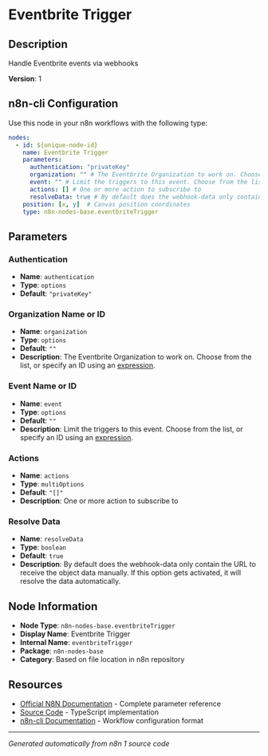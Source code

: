 # Eventbrite Trigger

## Description

Handle Eventbrite events via webhooks

**Version**: 1

## n8n-cli Configuration

Use this node in your n8n workflows with the following type:

```yaml
nodes:
  - id: ${unique-node-id}
    name: Eventbrite Trigger
    parameters:
      authentication: "privateKey"
      organization: "" # The Eventbrite Organization to work on. Choose from the list, or specify an ID using an <a href="https://docs.n8n.io/code/expressions/">expression</a>.
      event: "" # Limit the triggers to this event. Choose from the list, or specify an ID using an <a href="https://docs.n8n.io/code/expressions/">expression</a>.
      actions: [] # One or more action to subscribe to
      resolveData: true # By default does the webhook-data only contain the URL to receive the object data manually. If this option gets activated, it will resolve the data automatically.
    position: [x, y]  # Canvas position coordinates
    type: n8n-nodes-base.eventbriteTrigger
```

## Parameters

### Authentication

- **Name**: `authentication`
- **Type**: `options`
- **Default**: `"privateKey"`

### Organization Name or ID

- **Name**: `organization`
- **Type**: `options`
- **Default**: `""`
- **Description**: The Eventbrite Organization to work on. Choose from the list, or specify an ID using an <a href="https://docs.n8n.io/code/expressions/">expression</a>.

### Event Name or ID

- **Name**: `event`
- **Type**: `options`
- **Default**: `""`
- **Description**: Limit the triggers to this event. Choose from the list, or specify an ID using an <a href="https://docs.n8n.io/code/expressions/">expression</a>.

### Actions

- **Name**: `actions`
- **Type**: `multiOptions`
- **Default**: `"[]"`
- **Description**: One or more action to subscribe to

### Resolve Data

- **Name**: `resolveData`
- **Type**: `boolean`
- **Default**: `true`
- **Description**: By default does the webhook-data only contain the URL to receive the object data manually. If this option gets activated, it will resolve the data automatically.


## Node Information

- **Node Type**: `n8n-nodes-base.eventbriteTrigger`
- **Display Name**: Eventbrite Trigger
- **Internal Name**: `eventbriteTrigger`
- **Package**: `n8n-nodes-base`
- **Category**: Based on file location in n8n repository

## Resources

- [Official N8N Documentation](https://docs.n8n.io/integrations/builtin/app-nodes/n8n-nodes-base.eventbritetrigger/) - Complete parameter reference
- [Source Code](https://github.com/n8n-io/n8n/blob/master/packages/nodes-base/nodes/Eventbrite/EventbriteTrigger.node.ts) - TypeScript implementation
- [n8n-cli Documentation](https://github.com/edenreich/n8n-cli) - Workflow configuration format

---
*Generated automatically from n8n 1 source code*
